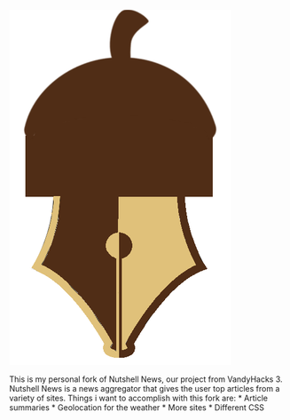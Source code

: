 ![alt tag](https://raw.githubusercontent.com/sbenchik/NutshellNews/master/logo_new.png)

This is my personal fork of Nutshell News, our project from VandyHacks 3. Nutshell News is a news aggregator that
gives the user top articles from a variety of sites. Things i want to accomplish with this fork are:
	* Article summaries
	* Geolocation for the weather
	* More sites
	* Different CSS
